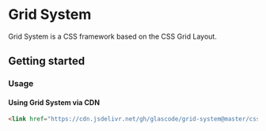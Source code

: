 # Grid System

Grid System is a CSS framework based on the CSS Grid Layout.

## Getting started

### Usage

#### Using Grid System via CDN

```html
<link href="https://cdn.jsdelivr.net/gh/glascode/grid-system@master/css/grid-system.min.css" rel="stylesheet">
```
